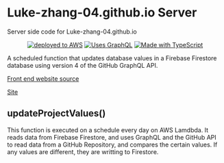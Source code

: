 # Luke-zhang-04.github.io Server

Server side code for Luke-zhang-04.github.io

<p align="center">
    <a href="https://aws.amazon.com/"><img src="https://img.shields.io/badge/Deployed%20to-AWS Lambda-%23ec902d?logo=amazon-aws&style=for-the-badge&logoColor=%23ec902d" alt="deployed to AWS"/></a>
    <a href="https://graphql.org/"><img src="https://img.shields.io/badge/Uses-GraphQL-%23ff2fbb?style=for-the-badge&logo=graphql&logoColor=%23ff2fbb" alt="Uses GraphQL"/></a>
    <a href="https://www.typescriptlang.org/"><img src="https://img.shields.io/badge/Made%20with-TypeScript-%233178c6?style=for-the-badge&logo=typescript&logoColor=%233178c6" alt="Made with TypeScript"/></a>
</p>

A scheduled function that updates database values in a Firebase Firestore database using version 4 of the GitHub GraphQL API.

[Front end website source](https://github.com/Luke-zhang-04/Luke-zhang-04.github.io)

[Site](https://luke-zhang-04.github.io/)

## updateProjectValues()

This function is executed on a schedule every day on AWS Lamdbda. It reads data from Firebase Firestore, and uses GraphQL and the GitHub API to read data from a GitHub Repository, and compares the certain values. If any values are different, they are writting to Firestore.
